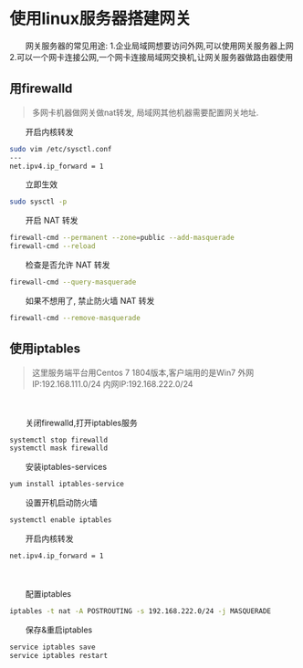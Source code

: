 # 使用linux服务器搭建网关

　　网关服务器的常见用途:
1.企业局域网想要访问外网,可以使用网关服务器上网
2.可以一个网卡连接公网,一个网卡连接局域网交换机,让网关服务器做路由器使用

## 用firewalld

> 多网卡机器做网关做nat转发, 局域网其他机器需要配置网关地址.

　　开启内核转发

```bash
sudo vim /etc/sysctl.conf
---
net.ipv4.ip_forward = 1
```

　　立即生效

```bash
sudo sysctl -p
```

　　开启 NAT 转发

```bash
firewall-cmd --permanent --zone=public --add-masquerade
firewall-cmd --reload
```

　　检查是否允许 NAT 转发

```bash
firewall-cmd --query-masquerade
```

　　如果不想用了, 禁止防火墙 NAT 转发

```bash
firewall-cmd --remove-masquerade
```

## 使用iptables

> 这里服务端平台用Centos 7 1804版本,客户端用的是Win7
> 外网IP:192.168.111.0/24 内网IP:192.168.222.0/24

　　‍

　　关闭firewalld,打开iptables服务

```bash
systemctl stop firewalld
systemctl mask firewalld
```

　　安装iptables-services

```bash
yum install iptables-service
```

　　设置开机启动防火墙

```bash
systemctl enable iptables
```

　　开启内核转发

```bash
net.ipv4.ip_forward = 1
```

　　‍

　　配置iptables

```bash
iptables -t nat -A POSTROUTING -s 192.168.222.0/24 -j MASQUERADE
```

　　保存&重启iptables

```bash
service iptables save
service iptables restart
```

　　‍
